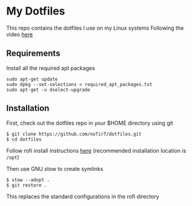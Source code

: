 # My Dotfiles

This repo contains the dotfiles I use on my Linux systems
Following the video [here](https://www.youtube.com/watch?v=y6XCebnB9gs)

## Requirements

Install all the required apt packages

```
sudo apt-get update
sudo dpkg --set-selections < required_apt_packages.txt
sudo apt-get -u dselect-upgrade
```

## Installation

First, check out the dotfiles repo in your $HOME directory using git

```
$ git clone https://github.com/noTirT/dotfiles.git
$ cd dotfiles
```

Follow rofi install instructions [here](https://github.com/adi1090x/rofi) (recommended installation location is `/opt`)

Then use GNU stow to create symlinks

```
$ stow --adopt .
$ git restore .
```

This replaces the standard configurations in the rofi directory
